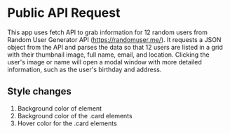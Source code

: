 # Public API Request

This app uses fetch API to grab information for 12 random users from Random User Generator API (https://randomuser.me/). It requests a JSON object from the API and parses the data so that 12 users are listed in a grid with their thumbnail image, full name, email, and location. Clicking the user's image or name will open a modal window with more detailed information, such as the user's birthday and address.

## Style changes

1. Background color of <body> element
2. Background color of the .card elements
3. Hover color for the .card elements
